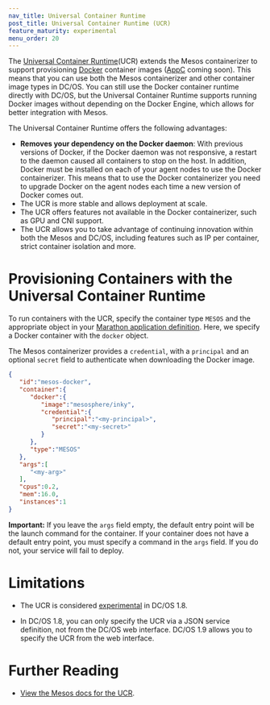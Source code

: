 ```yaml
---
nav_title: Universal Container Runtime
post_title: Universal Container Runtime (UCR)
feature_maturity: experimental
menu_order: 20
---
```


The [Universal Container Runtime](http://mesos.apache.org/documentation/latest/container-image)(UCR) extends the Mesos containerizer to support provisioning [Docker](https://docker.com/) container images ([AppC](https://github.com/appc/spec) coming soon). This means that you can use both the Mesos containerizer and other container image types in DC/OS. You can still use the Docker container runtime directly with DC/OS, but the Universal Container Runtime supports running Docker images without depending on the Docker Engine, which allows for better integration with Mesos.

The Universal Container Runtime offers the following advantages:

* **Removes your dependency on the Docker daemon**: With previous versions of Docker, if the Docker daemon was not responsive, a restart to the daemon caused all containers to stop on the host. In addition, Docker must be installed on each of your agent nodes to use the Docker containerizer. This means that to use the Docker containerizer you need to upgrade Docker on the agent nodes each time a new version of Docker comes out.
* The UCR is more stable and allows deployment at scale.
* The UCR offers features not available in the Docker containerizer, such as GPU and CNI support.
* The UCR allows you to take advantage of continuing innovation within both the Mesos and DC/OS, including features such as IP per container, strict container isolation and more.

# Provisioning Containers with the Universal Container Runtime

To run containers with the UCR, specify the container type `MESOS` and the appropriate object in your [Marathon application definition](http://mesosphere.github.io/marathon/docs/application-basics.html). Here, we specify a Docker container with the `docker` object.

The Mesos containerizer provides a `credential`, with a `principal` and an optional `secret` field to authenticate when downloading the Docker image.

```json
{  
   "id":"mesos-docker",
   "container":{  
      "docker":{  
         "image":"mesosphere/inky",
         "credential":{  
            "principal":"<my-principal>",
            "secret":"<my-secret>"
         }
      },
      "type":"MESOS"
   },
   "args":[  
      "<my-arg>"
   ],
   "cpus":0.2,
   "mem":16.0,
   "instances":1
}
```

**Important:** If you leave the `args` field empty, the default entry point will be the launch command for the container. If your container does not have a default entry point, you must specify a command in the `args` field. If you do not, your service will fail to deploy.

# Limitations
- The UCR is considered [experimental](/docs/1.8/overview/feature-maturity/) in DC/OS 1.8.

- In DC/OS 1.8, you can only specify the UCR via a JSON service definition, not from the DC/OS web interface. DC/OS 1.9 allows you to specify the UCR from the web interface.

# Further Reading
- [View the Mesos docs for the UCR](http://mesos.apache.org/documentation/latest/container-image/).
